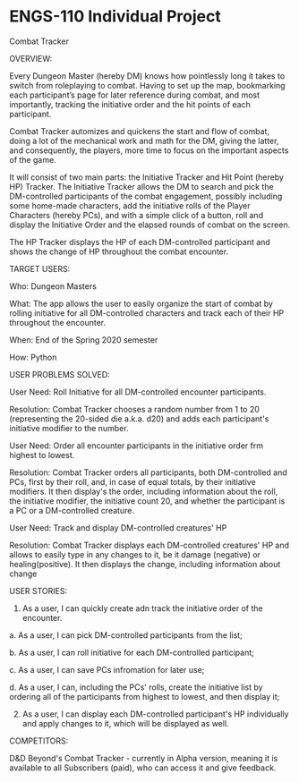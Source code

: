 # ENGS-110 Individual Project
Combat Tracker

OVERVIEW:

Every Dungeon Master (hereby DM) knows how pointlessly long it takes to switch from roleplaying to combat. Having to set up the map, bookmarking each participant’s page for later reference during combat, and most importantly, tracking the initiative order and the hit points of each participant. 

Combat Tracker automizes and quickens the start and flow of combat, doing a lot of the mechanical work and math for the DM, giving the latter, and consequently, the players, more time to focus on the important aspects of the game.

It will consist of two main parts: the Initiative Tracker and Hit Point (hereby HP) Tracker. The Initiative Tracker allows the DM to search and pick the  DM-controlled participants of the combat engagement, possibly including some home-made characters, add the initiative rolls of the Player Characters (hereby PCs), and with a simple click of a button, roll and display the Initiative Order and the elapsed rounds of combat on the screen.

The HP Tracker displays the HP of each DM-controlled participant and shows the change of HP throughout the combat encounter. 


TARGET USERS:

Who: Dungeon Masters 

What: The app allows the user to easily organize the start of combat by rolling initiative for all DM-controlled characters and track each of their HP throughout the encounter.

When: End of the Spring 2020 semester 

How: Python


USER PROBLEMS SOLVED:

User Need: Roll Initiative for all DM-controlled encounter participants. 

Resolution: Combat Tracker chooses a random number from 1 to 20 (representing the 20-sided die a.k.a. d20) and adds each participant's initiative modifier to the number.


User Need: Order all encounter participants in the initiative order frm highest to lowest.

Resolution: Combat Tracker orders all participants, both DM-controlled and PCs, first by their roll, and, in case of equal totals, by their initiative modifiers. It then display's the order, including information about the roll, the initiative modifier, the initiative count 20, and whether the participant is a PC or a DM-controlled creature.


User Need: Track and display DM-controlled creatures' HP

Resolution: Combat Tracker displays each DM-controlled creatures' HP and allows to easily type in any changes to it, be it damage (negative) or healing(positive). It then displays the change, including information about change


USER STORIES:

1. As a user, I can quickly create adn track the initiative order of the encounter.

  a. As a user, I can pick DM-controlled participants from the list;
  
  b. As a user, I can roll initiative for each DM-controlled participant;
  
  c. As a user, I can save PCs infromation for later use;
  
  d. As a user, I can, including the PCs' rolls, create the initiative list by ordering all of the participants from highest to lowest, and then display it;

2. As a user, I can display each DM-controlled participant's HP individually and apply changes to it, which will be displayed as well.


COMPETITORS:

D&D Beyond's Combat Tracker - currently in Alpha version, meaning it is available to all Subscribers (paid), who can access it and give feedback. 
